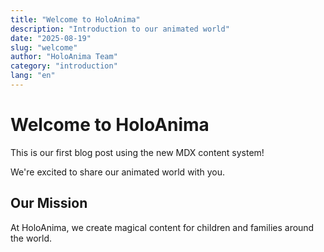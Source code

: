 ```yaml
---
title: "Welcome to HoloAnima"
description: "Introduction to our animated world"
date: "2025-08-19"
slug: "welcome"
author: "HoloAnima Team"
category: "introduction"
lang: "en"
---
```


# Welcome to HoloAnima

This is our first blog post using the new MDX content system!

We're excited to share our animated world with you.

## Our Mission

At HoloAnima, we create magical content for children and families around the world.